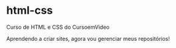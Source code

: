 # html-css
 Curso de HTML e CSS do CursoemVideo

 Aprendendo a criar sites, agora vou gerenciar meus repositórios!
